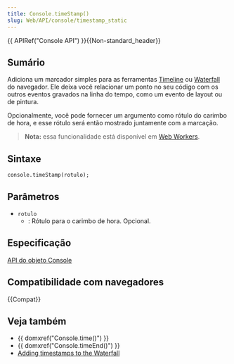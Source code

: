 ```yaml
---
title: Console.timeStamp()
slug: Web/API/console/timestamp_static
---
```


{{ APIRef("Console API") }}{{Non-standard_header}}

## Sumário

Adiciona um marcador simples para as ferramentas [Timeline](https://developer.chrome.com/devtools/docs/timeline) ou [Waterfall](/pt-BR/docs/Tools/Performance/Waterfall) do navegador. Ele deixa você relacionar um ponto no seu código com os outros eventos gravados na linha do tempo, como um evento de layout ou de pintura.

Opcionalmente, você pode fornecer um argumento como rótulo do carimbo de hora, e esse rótulo será então mostrado juntamente com a marcação.

> **Nota:** essa funcionalidade está disponível em [Web Workers](/pt-BR/docs/Web/API/Web_Workers_API).

## Sintaxe

```
console.timeStamp(rotulo);
```

## Parâmetros

- `rotulo`
  - : Rótulo para o carimbo de hora. Opcional.

## Especificação

[API do objeto Console](https://github.com/DeveloperToolsWG/console-object/blob/master/api.md#consoletimestamplabel)

## Compatibilidade com navegadores

{{Compat}}

## Veja também

- {{ domxref("Console.time()") }}
- {{ domxref("Console.timeEnd()") }}
- [Adding timestamps to the Waterfall](/pt-BR/docs/Tools/Performance/Waterfall#Timestamp_markers)
